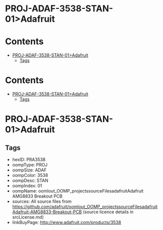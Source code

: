 
PROJ-ADAF-3538-STAN-01>Adafruit
===============================

Contents
========

* [PROJ-ADAF-3538-STAN-01>Adafruit](#proj-adaf-3538-stan-01adafruit)
	* [Tags](#tags)

Contents
========

* [PROJ-ADAF-3538-STAN-01>Adafruit](#proj-adaf-3538-stan-01adafruit)
	* [Tags](#tags)

# PROJ-ADAF-3538-STAN-01>Adafruit

## Tags

- hexID: PRA3538
- oompType: PROJ
- oompSize: ADAF
- oompColor: 3538
- oompDesc: STAN
- oompIndex: 01
- oompName: oomlout_OOMP_projectssourceFilesadafruitAdafruit AMG8833 Breakout PCB
- sources: All source files from https://github.com/adafruit/oomlout_OOMP_projectssourceFilesadafruitAdafruit-AMG8833-Breakout-PCB (source licence details in srcLicense.md)
- linkBuyPage: http://www.adafruit.com/products/3538
